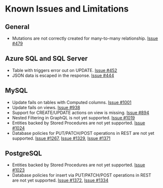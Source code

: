 # Known Issues and Limitations

## General

- Mutations are not correctly created for many-to-many relationship. [Issue #479](https://github.com/Azure/data-api-builder/issues/479)

## Azure SQL and SQL Server

- Table with triggers error out on UPDATE. [Issue #452](https://github.com/Azure/data-api-builder/issues/452)
- JSON data is escaped in the response. [Issue #444](https://github.com/Azure/data-api-builder/issues/444)

## MySQL 

- Update fails on tables with Computed columns. [Issue #1001](https://github.com/Azure/data-api-builder/issues/1001)
- Update fails on views. [Issue #938](https://github.com/Azure/data-api-builder/issues/938)
- Support for CREATE/UPDATE actions on view is missing. [Issue #894](https://github.com/Azure/data-api-builder/issues/894)
- Nested Filtering in GraphQL is not yet supported. [Issue #1019](https://github.com/Azure/data-api-builder/issues/1019)
- Entities backed by Stored Procedures are not yet supported. [Issue #1024](https://github.com/Azure/data-api-builder/issues/1024)
- Database policies for PUT/PATCH/POST operations in REST are not yet supported. [Issue #1267](https://github.com/Azure/data-api-builder/issues/1267), [Issue #1329](https://github.com/Azure/data-api-builder/issues/1329), [Issue #1371](https://github.com/Azure/data-api-builder/issues/1371)

## PostgreSQL

- Entities backed by Stored Procedures are not yet supported. [Issue #1023](https://github.com/Azure/data-api-builder/issues/1023)
- Database policies for insert via PUT/PATCH/POST operations in REST are not yet supported. [Issue #1372](https://github.com/Azure/data-api-builder/issues/1372), [Issue #1334](https://github.com/Azure/data-api-builder/issues/1334)
